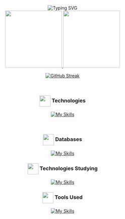 <div align=center>
<img src="https://readme-typing-svg.demolab.com?font=Comic+Mono&pause=1000&color=F7CB00&center=true&width=435&lines=Hello%2C+I'm+Kennedy." alt="Typing SVG" />
</div>

<div align="center">
  <a href="https://github.com/KennedyReisz" />
  <img height="180em" src="https://github-readme-stats.vercel.app/api?username=KennedyReisz&show_icons=true&theme=ayu-mirage&include_all_commits=true&count_private=true"/>
  <img height="180em" src="https://github-readme-stats.vercel.app/api/top-langs/?username=KennedyReisz&layout=compact&theme=ayu-mirage"/>

  [![GitHub Streak](https://github-readme-streak-stats.herokuapp.com?user=KennedyReisz&theme=ayu-mirage&border_radius=5&card_width=765)](https://git.io/streak-stats)

<div style="display: inline_block" align="center"><br>
 <h3 align="center"><img align="center" width="35x" src="https://cdn3.emoji.gg/emojis/3085-vsl-developer.png](https://cdn3.emoji.gg/emojis/7386-text-g.png"/> Technologies</h3>
  
  [![My Skills](https://skills.thijs.gg/icons?i=html,css,js,ts,nodejs,react,nextjs,prisma,sass&theme=dark)](https://skills.thijs.gg)
  
</div>

<div style="display: inline_block" align="center"><br>
 <h3 align="center"><img align="center" width="35x" src="https://cdn3.emoji.gg/emojis/3085-vsl-developer.png](https://cdn3.emoji.gg/emojis/7386-text-g.png"/> Databases</h3>
  
  [![My Skills](https://skills.thijs.gg/icons?i=mysql,postgres,mongodb,sqlite&theme=dark)](https://skills.thijs.gg)
  
</div>

<div align=center>
  <h3 align="center"><img align="center" width="35x" src="https://cdn3.emoji.gg/emojis/3085-vsl-developer.png](https://cdn3.emoji.gg/emojis/7386-text-g.png"/> Technologies Studying</h3>

[![My Skills](https://skills.thijs.gg/icons?i=angular,golang,graphql&theme=dark)](https://skills.thijs.gg)

</div>

<div align=center>
  <h3 align="center"><img align="center" width="35x" src="https://cdn3.emoji.gg/emojis/3085-vsl-developer.png](https://cdn3.emoji.gg/emojis/7386-text-g.png"/> Tools Used</h3>

[![My Skills](https://skills.thijs.gg/icons?i=vscode,visualstudio,neovim,git,github,figma,xd,photoshop&theme=dark)](https://skills.thijs.gg)

</div>
